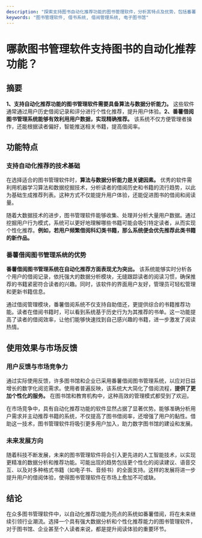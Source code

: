 ```yaml
---
description: "探索支持图书自动化推荐功能的图书管理软件，分析其特点及优势，包括番薯借阅系统。"
keywords: "图书管理软件, 借书系统, 借阅管理系统, 电子图书馆"
---
```

# 哪款图书管理软件支持图书的自动化推荐功能？

## 摘要
**1、支持自动化推荐功能的图书管理软件需要具备算法与数据分析能力。** 这些软件通常通过用户历史借阅记录和评分进行个性化推荐，提升用户体验。**2、番薯借阅图书管理系统能够有效利用用户数据，实现精确推荐。** 该系统不仅方便管理者操作，还能根据读者偏好，智能推送相关书籍，提高借阅率。

## 功能特点

### 支持自动化推荐的技术基础
在选择适合的图书管理软件时，**算法与数据分析能力是关键因素。** 优秀的软件需利用机器学习算法和数据挖掘技术，分析读者的借阅历史和书籍的流行趋势，以此为基础生成推荐列表。这种方式不仅能提升用户体验，还能促进图书的借阅和阅读量。

随着大数据技术的进步，图书管理软件能够收集、处理并分析大量用户数据。通过挖掘用户行为模式，系统可以更好地理解哪些书籍可能会吸引特定读者，从而实现个性化推荐。**例如，若用户频繁借阅科幻类书籍，那么系统便会优先推荐此类书籍的新作品。**

### 番薯借阅图书管理系统的优势
**番薯借阅图书管理系统在自动化推荐方面表现尤为突出。** 该系统能够实时分析各个用户的借阅记录，依托强大的数据分析模块，无缝跟踪读者的阅读习惯，确保推荐的书籍紧密符合读者的兴趣。同时，该软件的界面用户友好，管理员可轻松管理和更新书籍信息。

通过借阅管理模块，番薯借阅系统不仅支持自助借还，更提供综合的书籍推荐功能。读者在借阅书籍时，可以看到系统基于历史行为为其推荐的书单。这一功能提高了读者的借阅效率，让他们能够快速找到自己感兴趣的书籍，进一步激发了阅读热情。

## 使用效果与市场反馈

### 用户反馈与市场竞争力
通过实际使用反馈，许多图书馆和企业已采用番薯借阅图书管理系统，以应对日益增长的数字化阅览需求。使用者普遍反映，该系统大大简化了借阅流程，**提供了更加个性化的服务。** 在图书馆和教育机构中，这种高效的管理模式都受到了欢迎。

在市场竞争中，具有自动化推荐功能的软件显然占据了显著优势。能够准确分析用户需求并主动推荐书籍的系统，不仅提高了图书借阅率，还增强了用户的黏性。借助这一技术，图书管理软件将吸引更多用户加入，助力数字图书馆的建设和发展。

### 未来发展方向
随着科技不断发展，未来的图书管理软件将会引入更先进的人工智能技术，以实现更精准的数据分析和推荐功能。可能出现的趋势包括更个性化的阅读建议、语音交互、以及对多种格式书籍（如电子书、音频书）的全面支持。这样的发展将进一步提升用户的借阅体验，使得图书管理软件在市场上愈加不可或缺。

## 结论
在众多图书管理软件中，以自动化推荐功能为亮点的系统如番薯借阅，将在未来继续引领行业潮流。选择一个具有强大数据分析和个性化推荐能力的图书管理软件，对于图书馆、企业甚至个人读者来说，都是提升阅读体验的重要环节。
